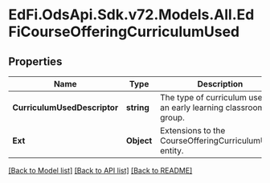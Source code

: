# EdFi.OdsApi.Sdk.v72.Models.All.EdFiCourseOfferingCurriculumUsed

## Properties

Name | Type | Description | Notes
------------ | ------------- | ------------- | -------------
**CurriculumUsedDescriptor** | **string** | The type of curriculum used in an early learning classroom or group. | 
**Ext** | **Object** | Extensions to the CourseOfferingCurriculumUsed entity. | [optional] 

[[Back to Model list]](../README.md#documentation-for-models) [[Back to API list]](../README.md#documentation-for-api-endpoints) [[Back to README]](../README.md)

